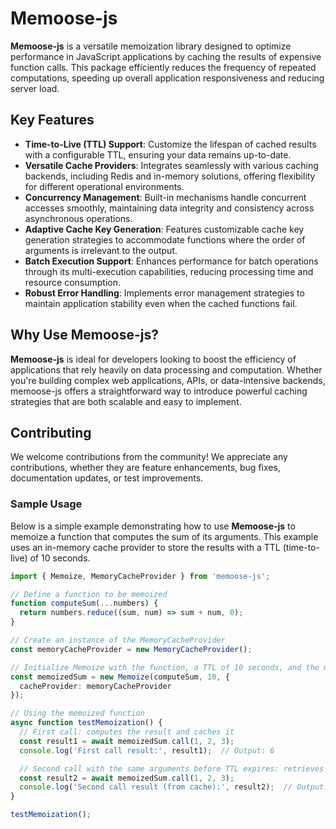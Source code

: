 # Memoose-js

**Memoose-js** is a versatile memoization library designed to optimize performance in JavaScript applications by caching
the results of expensive function calls. This package efficiently reduces the frequency of repeated computations,
speeding up overall application responsiveness and reducing server load.

## Key Features

- **Time-to-Live (TTL) Support**: Customize the lifespan of cached results with a configurable TTL, ensuring your data
  remains up-to-date.
- **Versatile Cache Providers**: Integrates seamlessly with various caching backends, including Redis and in-memory
  solutions, offering flexibility for different operational environments.
- **Concurrency Management**: Built-in mechanisms handle concurrent accesses smoothly, maintaining data integrity and
  consistency across asynchronous operations.
- **Adaptive Cache Key Generation**: Features customizable cache key generation strategies to accommodate functions
  where the order of arguments is irrelevant to the output.
- **Batch Execution Support**: Enhances performance for batch operations through its multi-execution capabilities,
  reducing processing time and resource consumption.
- **Robust Error Handling**: Implements error management strategies to maintain application stability even when the
  cached functions fail.

## Why Use Memoose-js?

**Memoose-js** is ideal for developers looking to boost the efficiency of applications that rely heavily on data
processing and computation. Whether you're building complex web applications, APIs, or data-intensive backends,
memoose-js offers a straightforward way to introduce powerful caching strategies that are both scalable and easy to
implement.

## Contributing

We welcome contributions from the community! We appreciate any contributions,
whether they are feature enhancements, bug fixes, documentation updates, or test improvements.

### Sample Usage

Below is a simple example demonstrating how to use **Memoose-js** to memoize a function that computes the sum of its
arguments. This example uses an in-memory cache provider to store the results with a TTL (time-to-live) of 10 seconds.

```typescript
import { Memoize, MemoryCacheProvider } from 'memoose-js';

// Define a function to be memoized
function computeSum(...numbers) {
  return numbers.reduce((sum, num) => sum + num, 0);
}

// Create an instance of the MemoryCacheProvider
const memoryCacheProvider = new MemoryCacheProvider();

// Initialize Memoize with the function, a TTL of 10 seconds, and the memory cache provider
const memoizedSum = new Memoize(computeSum, 10, {
  cacheProvider: memoryCacheProvider
});

// Using the memoized function
async function testMemoization() {
  // First call: computes the result and caches it
  const result1 = await memoizedSum.call(1, 2, 3);
  console.log('First call result:', result1);  // Output: 6

  // Second call with the same arguments before TTL expires: retrieves result from cache
  const result2 = await memoizedSum.call(1, 2, 3);
  console.log('Second call result (from cache):', result2);  // Output: 6
}

testMemoization();

